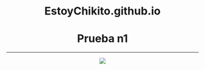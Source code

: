 # EstoyChikito.github.io
<html> 
  <head> <title>PasionPorElFutsal</title>
<body> 
  <h1>Prueba n1</h1>
  <hr/>
    </body>
    <body align="center">
  <img src="https://scontent.fscl13-1.fna.fbcdn.net/v/t1.6435-1/s148x148/38411730_286037638619102_646017640287961088_n.png?_nc_cat=108&ccb=1-5&_nc_sid=1eb0c7&_nc_eui2=AeFvSwBstxcBSR0X6z5xwUEibSXCJAak1qhtJcIkBqTWqIwh0MiwaWgoxu6dNCVDDkt6KavdhAdq2kEX-cSRp2uD&_nc_ohc=nTAsg1RU0K4AX8qFR8P&_nc_ht=scontent.fscl13-1.fna&oh=6ddeda6147ec6cf505d902766281a31f&oe=61524C27">
  </body>
  <title>
</html>
  
